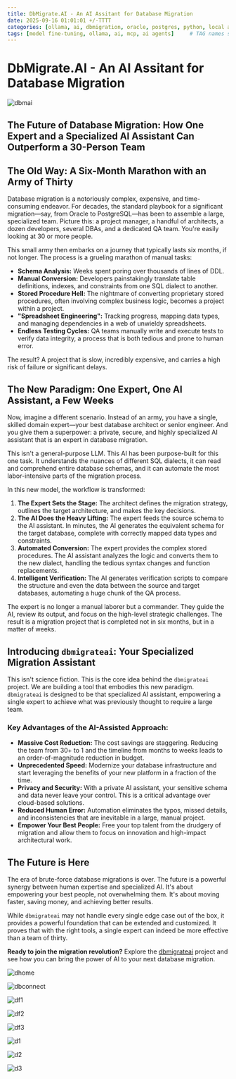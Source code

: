 ```yaml
---
title: DbMigrate.AI - An AI Assitant for Database Migration
date: 2025-09-16 01:01:01 +/-TTTT
categories: [ollama, ai, dbmigration, oracle, postgres, python, local ai, mcp, ai agents]
tags: [model fine-tuning, ollama, ai, mcp, ai agents]     # TAG names should always be lowercase
---
```

<script data-goatcounter="https://arulwebsite.goatcounter.com/count"
        async src="//gc.zgo.at/count.js"></script>

<script>
    // Append to the <body>; can use a CSS selector to append somewhere else.
    window.goatcounter.visit_count({append: 'body'})
</script>

# DbMigrate.AI - An AI Assitant for Database Migration

![dbmai](/static/dbmai.png)

## The Future of Database Migration: How One Expert and a Specialized AI Assistant Can Outperform a 30-Person Team

## The Old Way: A Six-Month Marathon with an Army of Thirty

Database migration is a notoriously complex, expensive, and time-consuming endeavor. For decades, the standard playbook for a significant migration—say, from Oracle to PostgreSQL—has been to assemble a large, specialized team. Picture this: a project manager, a handful of architects, a dozen developers, several DBAs, and a dedicated QA team. You're easily looking at 30 or more people.

This small army then embarks on a journey that typically lasts six months, if not longer. The process is a grueling marathon of manual tasks:

*   **Schema Analysis:** Weeks spent poring over thousands of lines of DDL.
*   **Manual Conversion:** Developers painstakingly translate table definitions, indexes, and constraints from one SQL dialect to another.
*   **Stored Procedure Hell:** The nightmare of converting proprietary stored procedures, often involving complex business logic, becomes a project within a project.
*   **"Spreadsheet Engineering":** Tracking progress, mapping data types, and managing dependencies in a web of unwieldy spreadsheets.
*   **Endless Testing Cycles:** QA teams manually write and execute tests to verify data integrity, a process that is both tedious and prone to human error.

The result? A project that is slow, incredibly expensive, and carries a high risk of failure or significant delays.

## The New Paradigm: One Expert, One AI Assistant, a Few Weeks

Now, imagine a different scenario. Instead of an army, you have a single, skilled domain expert—your best database architect or senior engineer. And you give them a superpower: a private, secure, and highly specialized AI assistant that is an expert in database migration.

This isn't a general-purpose LLM. This AI has been purpose-built for this one task. It understands the nuances of different SQL dialects, it can read and comprehend entire database schemas, and it can automate the most labor-intensive parts of the migration process.

In this new model, the workflow is transformed:

1.  **The Expert Sets the Stage:** The architect defines the migration strategy, outlines the target architecture, and makes the key decisions.
2.  **The AI Does the Heavy Lifting:** The expert feeds the source schema to the AI assistant. In minutes, the AI generates the equivalent schema for the target database, complete with correctly mapped data types and constraints.
3.  **Automated Conversion:** The expert provides the complex stored procedures. The AI assistant analyzes the logic and converts them to the new dialect, handling the tedious syntax changes and function replacements.
4.  **Intelligent Verification:** The AI generates verification scripts to compare the structure and even the data between the source and target databases, automating a huge chunk of the QA process.

The expert is no longer a manual laborer but a commander. They guide the AI, review its output, and focus on the high-level strategic challenges. The result is a migration project that is completed not in six months, but in a matter of weeks.

## Introducing `dbmigrateai`: Your Specialized Migration Assistant

This isn't science fiction. This is the core idea behind the `dbmigrateai` project. We are building a tool that embodies this new paradigm. `dbmigrateai` is designed to be that specialized AI assistant, empowering a single expert to achieve what was previously thought to require a large team.

### Key Advantages of the AI-Assisted Approach:

*   **Massive Cost Reduction:** The cost savings are staggering. Reducing the team from 30+ to 1 and the timeline from months to weeks leads to an order-of-magnitude reduction in budget.
*   **Unprecedented Speed:** Modernize your database infrastructure and start leveraging the benefits of your new platform in a fraction of the time.
*   **Privacy and Security:** With a private AI assistant, your sensitive schema and data never leave your control. This is a critical advantage over cloud-based solutions.
*   **Reduced Human Error:** Automation eliminates the typos, missed details, and inconsistencies that are inevitable in a large, manual project.
*   **Empower Your Best People:** Free your top talent from the drudgery of migration and allow them to focus on innovation and high-impact architectural work.

## The Future is Here

The era of brute-force database migrations is over. The future is a powerful synergy between human expertise and specialized AI. It's about empowering your best people, not overwhelming them. It's about moving faster, saving money, and achieving better results.

While `dbmigrateai` may not handle every single edge case out of the box, it provides a powerful foundation that can be extended and customized. It proves that with the right tools, a single expert can indeed be more effective than a team of thirty.

**Ready to join the migration revolution?** Explore the [dbmigrateai](https://github.com/cfkubo/dbmigrate.ai) project and see how you can bring the power of AI to your next database migration.


![dhome](/static/dhome.png)

![dbconnect](/static/dconnect.png)

![df1](/static/df1.png)

![df2](/static/df3.png)

![df3](/static/df3.png)

![d1](/static/d1.png)

![d2](/static/d2.png)

![d3](/static/d3.png)




